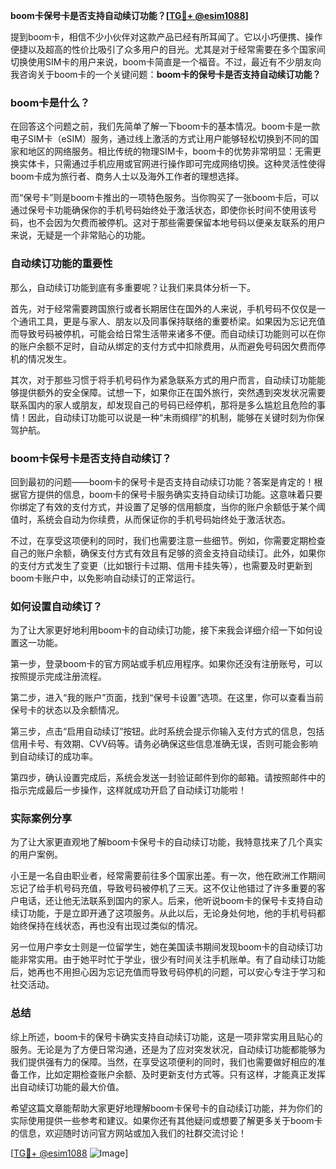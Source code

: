 **boom卡保号卡是否支持自动续订功能？[[TG💪+ @esim1088](https://t.me/s/esim1088)]**

提到boom卡，相信不少小伙伴对这款产品已经有所耳闻了。它以小巧便携、操作便捷以及超高的性价比吸引了众多用户的目光。尤其是对于经常需要在多个国家间切换使用SIM卡的用户来说，boom卡简直是一个福音。不过，最近有不少朋友向我咨询关于boom卡的一个关键问题：**boom卡的保号卡是否支持自动续订功能？**

### boom卡是什么？

在回答这个问题之前，我们先简单了解一下boom卡的基本情况。boom卡是一款电子SIM卡（eSIM）服务，通过线上激活的方式让用户能够轻松切换到不同的国家和地区的网络服务。相比传统的物理SIM卡，boom卡的优势非常明显：无需更换实体卡，只需通过手机应用或官网进行操作即可完成网络切换。这种灵活性使得boom卡成为旅行者、商务人士以及海外工作者的理想选择。

而“保号卡”则是boom卡推出的一项特色服务。当你购买了一张boom卡后，可以通过保号卡功能确保你的手机号码始终处于激活状态，即使你长时间不使用该号码，也不会因为欠费而被停机。这对于那些需要保留本地号码以便亲友联系的用户来说，无疑是一个非常贴心的功能。

### 自动续订功能的重要性

那么，自动续订功能到底有多重要呢？让我们来具体分析一下。

首先，对于经常需要跨国旅行或者长期居住在国外的人来说，手机号码不仅仅是一个通讯工具，更是与家人、朋友以及同事保持联络的重要桥梁。如果因为忘记充值而导致号码被停机，可能会给日常生活带来诸多不便。而自动续订功能则可以在你的账户余额不足时，自动从绑定的支付方式中扣除费用，从而避免号码因欠费而停机的情况发生。

其次，对于那些习惯于将手机号码作为紧急联系方式的用户而言，自动续订功能能够提供额外的安全保障。试想一下，如果你正在国外旅行，突然遇到突发状况需要联系国内的家人或朋友，却发现自己的号码已经停机，那将是多么尴尬且危险的事情！因此，自动续订功能可以说是一种“未雨绸缪”的机制，能够在关键时刻为你保驾护航。

### boom卡保号卡是否支持自动续订？

回到最初的问题——boom卡的保号卡是否支持自动续订功能？答案是肯定的！根据官方提供的信息，boom卡的保号卡服务确实支持自动续订功能。这意味着只要你绑定了有效的支付方式，并设置了足够的信用额度，当你的账户余额低于某个阈值时，系统会自动为你续费，从而保证你的手机号码始终处于激活状态。

不过，在享受这项便利的同时，我们也需要注意一些细节。例如，你需要定期检查自己的账户余额，确保支付方式有效且有足够的资金支持自动续订。此外，如果你的支付方式发生了变更（比如银行卡过期、信用卡挂失等），也需要及时更新到boom卡账户中，以免影响自动续订的正常运行。

### 如何设置自动续订？

为了让大家更好地利用boom卡的自动续订功能，接下来我会详细介绍一下如何设置这一功能。

第一步，登录boom卡的官方网站或手机应用程序。如果你还没有注册账号，可以按照提示完成注册流程。

第二步，进入“我的账户”页面，找到“保号卡设置”选项。在这里，你可以查看当前保号卡的状态以及余额情况。

第三步，点击“启用自动续订”按钮。此时系统会提示你输入支付方式的信息，包括信用卡号、有效期、CVV码等。请务必确保这些信息准确无误，否则可能会影响到自动续订的成功率。

第四步，确认设置完成后，系统会发送一封验证邮件到你的邮箱。请按照邮件中的指示完成最后一步操作，这样就成功开启了自动续订功能啦！

### 实际案例分享

为了让大家更直观地了解boom卡保号卡的自动续订功能，我特意找来了几个真实的用户案例。

小王是一名自由职业者，经常需要前往多个国家出差。有一次，他在欧洲工作期间忘记了给手机号码充值，导致号码被停机了三天。这不仅让他错过了许多重要的客户电话，还让他无法联系到国内的家人。后来，他听说boom卡的保号卡支持自动续订功能，于是立即开通了这项服务。从此以后，无论身处何地，他的手机号码都始终保持在线状态，再也没有出现过类似的情况。

另一位用户李女士则是一位留学生，她在美国读书期间发现boom卡的自动续订功能非常实用。由于她平时忙于学业，很少有时间关注手机账单。有了自动续订功能后，她再也不用担心因为忘记充值而导致号码停机的问题，可以安心专注于学习和社交活动。

### 总结

综上所述，boom卡的保号卡确实支持自动续订功能，这是一项非常实用且贴心的服务。无论是为了方便日常沟通，还是为了应对突发状况，自动续订功能都能够为我们提供强有力的保障。当然，在享受这项便利的同时，我们也需要做好相应的准备工作，比如定期检查账户余额、及时更新支付方式等。只有这样，才能真正发挥出自动续订功能的最大价值。

希望这篇文章能帮助大家更好地理解boom卡保号卡的自动续订功能，并为你们的实际使用提供一些参考和建议。如果你还有其他疑问或想要了解更多关于boom卡的信息，欢迎随时访问官方网站或加入我们的社群交流讨论！

[[TG💪+ @esim1088](https://t.me/s/esim1088) ![Image](https://i.postimg.cc/4NQfJmqS/Snipaste-2025-05-13-00-14-12.png)]